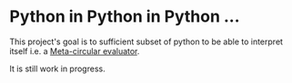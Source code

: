 # Python in Python in Python ...

This project's goal is to sufficient subset of python to be
able to interpret itself i.e. a
[Meta-circular evaluator](https://en.wikipedia.org/wiki/Meta-circular_evaluator).

It is still work in progress.
